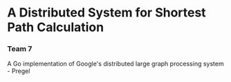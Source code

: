 # A Distributed System for Shortest Path Calculation
### Team 7

A Go implementation of Google's distributed large graph processing system - Pregel

